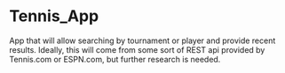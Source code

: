 # Tennis_App
App that will allow searching by tournament or player and provide recent results. Ideally, this will come from some sort of REST api provided by Tennis.com or ESPN.com, but further research is needed.